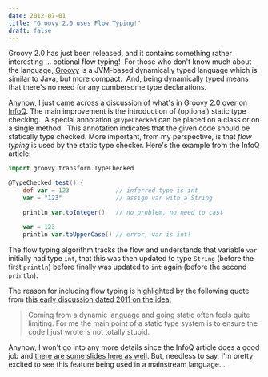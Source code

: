 ```yaml
---
date: 2012-07-01
title: "Groovy 2.0 uses Flow Typing!"
draft: false
---
```


Groovy 2.0 has just been released, and it contains something rather interesting ... optional flow typing!  For those who don't know much about the language, [Groovy](http://en.wikipedia.org/wiki/Groovy_(programming_language)) is a JVM-based dynamically typed language which is similar to Java, but more compact.  And, being dynamically typed means that there's no need for any cumbersome type declarations.

Anyhow, I just came across a discussion of [what's in Groovy 2.0 over on InfoQ](http://www.infoq.com/articles/new-groovy-20). The main improvement is the introduction of (optional) static type checking.  A special annotation `@TypeChecked` can be placed on a class or on a single method.  This annotation indicates that the given code should be statically type checked.  More important, from my perspective, is that *flow typing* is used by the static type checker.  Here's the example from the InfoQ article:

```groovy
import groovy.transform.TypeChecked

@TypeChecked test() {
    def var = 123             // inferred type is int
    var = "123"               // assign var with a String

    println var.toInteger()   // no problem, no need to cast

    var = 123
    println var.toUpperCase() // error, var is int!
```

The flow typing algorithm tracks the flow and understands that variable `var` initially had type `int`, that this was then updated to type `String` (before the first `println`) before finally was updated to `int` again (before the second `println`).

The reason for including flow typing is highlighted by the following quote from [this early discussion dated 2011 on the idea:](http://blackdragsview.blogspot.co.nz/2011/10/flow-sensitive-typing.html)

> Coming from a dynamic language and going static often feels quite limiting. For me the main point of a static type system is to ensure the code I just wrote is not totally stupid. 

Anyhow, I won't go into any more details since the InfoQ article does a good job and [there are some slides here as well](http://www.jroller.com/melix/entry/static_type_checking_talk_from).  But, needless to say, I'm pretty excited to see this feature being used in a mainstream language...
